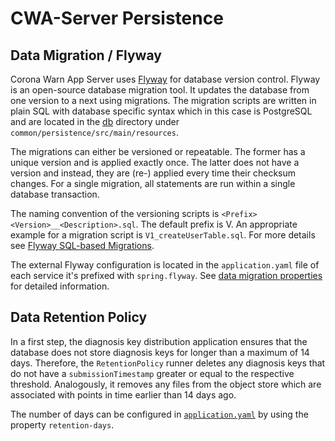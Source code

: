 # CWA-Server Persistence

## Data Migration / Flyway

Corona Warn App Server uses [Flyway](https://flywaydb.org) for database version control. Flyway is an open-source
database migration tool. It updates the database from one version to a next using migrations.
The migration scripts are written in plain SQL with database specific syntax which in this case is PostgreSQL and are located in the [db](/common/persistence/src/main/resources/db)
directory under `common/persistence/src/main/resources`.

The migrations can either be versioned or repeatable. The former has a unique version and is applied exactly once.
The latter does not have a version and instead, they are (re-) applied every time their checksum changes.
For a single migration, all statements are run within a single database transaction.

The naming convention of the versioning scripts is `<Prefix><Version>__<Description>.sql`. The default prefix is V.
An appropriate example for a migration script is `V1_createUserTable.sql`.
For more details see
[Flyway SQL-based Migrations](https://flywaydb.org/documentation/concepts/migrations.html#sql-based-migrations).

The external Flyway configuration is located in the `application.yaml` file of each service it's
prefixed with `spring.flyway`. See [data migration properties](https://docs.spring.io/spring-boot/docs/current/reference/html/appendix-application-properties.html#data-migration-properties)
for detailed information.


## Data Retention Policy

In a first step, the diagnosis key distribution application ensures that the database does not store diagnosis keys for
longer than a maximum of 14 days. Therefore, the `RetentionPolicy` runner deletes any diagnosis keys that do not have a
`submissionTimestamp` greater or equal to the respective threshold. Analogously, it removes any files from the object
store which are associated with points in time earlier than 14 days ago.

The number of days can be configured in [`application.yaml`](/services/distribution/src/test/resources/application.yaml)
by using the property `retention-days`.
